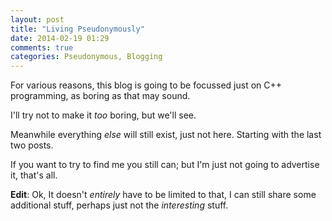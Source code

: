```yaml
---
layout: post
title: "Living Pseudonymously"
date: 2014-02-19 01:29
comments: true
categories: Pseudonymous, Blogging
---
```


For various reasons, this blog is going to be focussed just on C++ programming, as boring as that may sound.

I'll try not to make it _too_ boring, but we'll see.

Meanwhile everything _else_ will still exist, just not here. Starting with the last two posts.

If you want to try to find me you still can; but I'm just not going to advertise it, that's all.

**Edit**: Ok, It doesn't _entirely_ have to be limited to that, I can still share some additional stuff, perhaps just not the _interesting_ stuff.